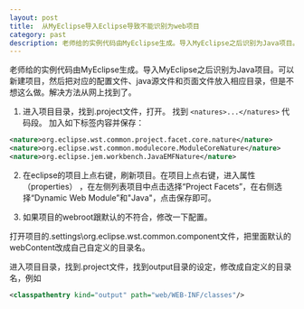 ```yaml
---
layout: post
title:  从MyEclipse导入Eclipse导致不能识别为web项目
category: past
description: 老师给的实例代码由MyEclipse生成。导入MyEclipse之后识别为Java项目。
---
```


老师给的实例代码由MyEclipse生成。导入MyEclipse之后识别为Java项目。可以新建项目，然后把对应的配置文件、java源文件和页面文件放入相应目录，但是不想这么做。解决方法从网上找到了。

1. 进入项目目录，找到.project文件，打开。 找到 `<natures>...</natures>` 代码段。 加入如下标签内容并保存： 

```xml
<nature>org.eclipse.wst.common.project.facet.core.nature</nature> 
<nature>org.eclipse.wst.common.modulecore.ModuleCoreNature</nature> 
<nature>org.eclipse.jem.workbench.JavaEMFNature</nature> 
```

2. 在eclipse的项目上点右键，刷新项目。在项目上点右键，进入属性（properties） ，在左侧列表项目中点击选择“Project Facets”，在右侧选择“Dynamic Web Module”和"Java"，点击保存即可。

3. 如果项目的webroot跟默认的不符合，修改一下配置。

打开项目的.settings\org.eclipse.wst.common.component文件，把里面默认的webContent改成自己自定义的目录名。 

进入项目目录，找到.project文件，找到output目录的设定，修改成自定义的目录名，例如

```xml
<classpathentry kind="output" path="web/WEB-INF/classes"/>
```
